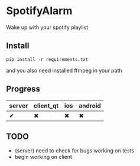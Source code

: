 # SpotifyAlarm

Wake up with your spotify playlist 

## Install

```
pip install -r requirements.txt
```
and you also need installed ffmpeg in your path 

## Progress
| server        | client_qt     | ios     |     android |
| ------------- | ------------- | ------------- |  ------------- |
|  ✔  | ✖  | ✖  | ✖  |

## TODO

 + (server) need to check for bugs working on tests 
 + begin working on client

